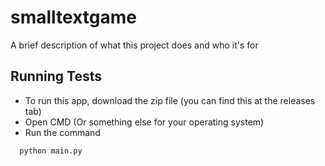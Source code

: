 # smalltextgame

A brief description of what this project does and who it's for


## Running Tests

- To run this app, download the zip file (you can find this at the releases tab) 
- Open CMD (Or something else for your operating system)
- Run the command
```bash
  python main.py
```


